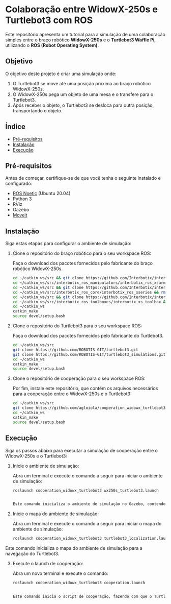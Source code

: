 # Colaboração entre WidowX-250s e Turtlebot3 com ROS

Este repositório apresenta um tutorial para a simulação de uma colaboração simples entre o braço robótico **WidowX-250s** e o **Turtlebot3 Waffle Pi**, utilizando o **ROS (Robot Operating System)**.  

## Objetivo

O objetivo deste projeto é criar uma simulação onde:  
1. O Turtlebot3 se move até uma posição próxima ao braço robótico WidowX-250s.
2. O WidowX-250s pega um objeto de uma mesa e o transfere para o Turtlebot3. 
3. Após receber o objeto, o Turtlebot3 se desloca para outra posição, transportando o objeto.
   
## Índice
- [Pré-requisitos](#pré-requisitos)  
- [Instalação](#instalação)  
- [Execução](#execução)

## Pré-requisitos

Antes de começar, certifique-se de que você tenha o seguinte instalado e configurado:

- [ROS Noetic](http://wiki.ros.org/noetic/Installation/Ubuntu) (Ubuntu 20.04)
- Python 3
- RViz
- Gazebo
- [MoveIt](https://moveit.ai/install/)

## Instalação
Siga estas etapas para configurar o ambiente de simulação:

1. Clone o repositório do braço robótico para o seu workspace ROS:
   
    Faça o download dos pacotes fornecidos pelo fabricante do braço robótico WidowX-250s.
   ```bash
   cd ~/catkin_ws/src && git clone https://github.com/Interbotix/interbotix_ros_manipulators.git
   cd ~/catkin_ws/src/interbotix_ros_manipulators/interbotix_ros_xsarms && rm CATKIN_IGNORE
   cd ~/catkin_ws/src && git clone https://github.com/Interbotix/interbotix_ros_core.git
   cd ~/catkin_ws/src/interbotix_ros_core/interbotix_ros_xseries && rm CATKIN_IGNORE 
   cd ~/catkin_ws/src && git clone https://github.com/Interbotix/interbotix_ros_toolboxes.git
   cd ~/catkin_ws/src/interbotix_ros_toolboxes/interbotix_xs_toolbox && rm CATKIN_IGNORE 
   cd ~/catkin_ws
   catkin_make
   source devel/setup.bash 

2. Clone o repositório do Turtlebot3 para o seu workspace ROS:

    Faça o download dos pacotes fornecidos pelo fabricante do Turtlebot3.
   
   ```bash
   cd ~/catkin_ws/src
   git clone https://github.com/ROBOTIS-GIT/turtlebot3.git
   git clone https://github.com/ROBOTIS-GIT/turtlebot3_simulations.git
   cd ~/catkin_ws
   catkin_make
   source devel/setup.bash

3. Clone o repositório de cooperação para o seu workspace ROS:
   
    Por fim, instale este repositório, que contém os arquivos necessários para a cooperação entre o WidowX-250s e o Turtlebot3:

   ```bash
   cd ~/catkin_ws/src
   git clone https://github.com/agloiola/cooperation_widowx_turtlebot3.git
   cd ~/catkin_ws
   catkin_make
   source devel/setup.bash

## Execução

Siga os passos abaixo para executar a simulação de cooperação entre o WidowX-250s e o Turtlebot3:

1. Inicie o ambiente de simulação:
   
   Abra um terminal e execute o comando a seguir para iniciar o ambiente de simulação:
   ```bash
   roslaunch cooperation_widowx_turtlebot3 wx250s_turtlebot3.launch
   

   Este comando inicializa o ambiente de simulação no Gazebo, contendo o braço robótico e o robô móvel, além do RViz e do MoveIt!, que são utilizados para planejar e executar os movimentos do braço robótico.

2. Inicie o mapa do ambiente de simulação:
   
   Abra um terminal e execute o comando a seguir para iniciar o mapa do ambiente de simulação:
   ```bash
   roslaunch cooperation_widowx_turtlebot3 turtlebot3_localization.launch 

Este comando inicializa o mapa do ambiente de simulação para a navegação do Turtlebot3.

3. Execute o launch de cooperação:
   
   Abra um novo terminal e execute o comando:
   ```bash
   roslaunch cooperation_widowx_turtlebot3 cooperation.launch
   
   
   Este comando inicia o script de cooperação, fazendo com que o Turtlebot3 se desloque até a posição próxima ao braço robótico. Assim que o robô chegar a essa posição, o braço robótico executará a ação de pegar e mover o objeto de uma mesa para o robô móvel, que, por fim, transportará o objeto para outra posição.
